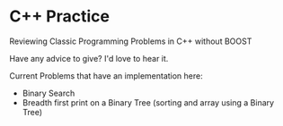 # C++ Practice
Reviewing Classic Programming Problems in C++ without BOOST

Have any advice to give? I'd love to hear it. 

Current Problems that have an implementation here: 

<ul>
  <li>Binary Search</li>
  <li>Breadth first print on a Binary Tree (sorting and array using a Binary Tree)</li>
</ul>
